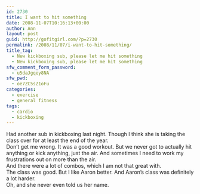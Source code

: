 ```yaml
---
id: 2730
title: I want to hit something
date: 2008-11-07T10:16:13+00:00
author: Ann
layout: post
guid: http://gofitgirl.com/?p=2730
permalink: /2008/11/07/i-want-to-hit-something/
title_tag:
  - New kickboxing sub, please let me hit something
  - New kickboxing sub, please let me hit something
sfw_comment_form_password:
  - u5daJgqey8NA
sfw_pwd:
  - oe7ZC5sZ1oFu
categories:
  - exercise
  - general fitness
tags:
  - cardio
  - kickboxing
---
```

Had another sub in kickboxing last night. Though I think she is taking the class over for at least the end of the year.  
Don&#8217;t get me wrong. It was a good workout. But we never got to actually hit anything or kick anything, just the air. And sometimes I need to work my frustrations out on more than the air.  
And there were a lot of combos, which I am not that great with.  
The class was good. But I like Aaron better. And Aaron&#8217;s class was definitely a lot harder.  
Oh, and she never even told us her name.